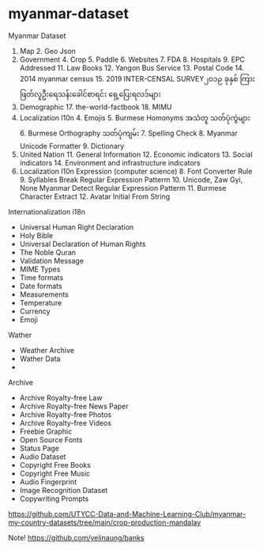 # myanmar-dataset
Myanmar Dataset


1. Map
    2. Geo Json
3. Government
    4. Crop 
    5. Paddle
    6. Websites
    7. FDA
    8. Hospitals
    9. EPC Addressed
    11. Law Books
    12. Yangon Bus Service
    13. Postal Code
    14. 2014 myanmar census
    15. 2019 INTER-CENSAL SURVEY၂၀၁၉ ခုနှစ် ကြားဖြတ်လူဦးရေသန်းခေါင်စာရင်း ရှေ့ပြေးရလဒ်များ 
4. Demographic
    17. the-world-factbook
    18. MIMU
5. Localization l10n
    4. Emojis
    5. Burmese Homonyms အသံတူ သတ်ပုံကွဲများ
    6. Burmese Orthography သတ်ပုံကျမ်း
    7. Spelling Check
    8. Myanmar Unicode Formatter
    9. Dictionary
6. United Nation
    11. General Information
    12. Economic indicators
    13. Social indicators
    14. Environment and infrastructure indicators
7. Localization l10n Expression (computer science)
    8. Font Converter Rule
    9. Syllables Break Regular Expression Patterm
    10. Unicode, Zaw Gyi, None Myanmar Detect Regular Expression Patterm
    11. Burmese Character Extract 
    12. Avatar Initial From String


Internationalization i18n
- Universal Human Right Declaration
- Holy Bible
- Universal Declaration of Human Rights
- The Noble Quran
- Validation Message
- MIME Types 
- Time formats
- Date formats
- Measurements
- Temperature
- Currency
- Emoji



Wather
- Weather Archive
- Wather Data
- 











Archive
- Archive Royalty-free Law
- Archive Royalty-free News Paper
- Archive Royalty-free Photos
- Archive Royalty-free Videos
- Freebie Graphic
- Open Source Fonts
- Status Page
- Audio Dataset
- Copyright Free Books
- Copyright Free Music
- Audio Fingerprint
- Image Recognition Dataset
- Copywriting Prompts


https://github.com/UTYCC-Data-and-Machine-Learning-Club/myanmar-my-country-datasets/tree/main/crop-production-mandalay

Note!
https://github.com/yelinaung/banks

